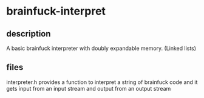 # brainfuck-interpret
## description
A basic brainfuck interpreter with doubly expandable memory. (Linked lists)
## files
interpreter.h provides a function to interpret a string of brainfuck code and it gets input from an input stream and output from an output stream
